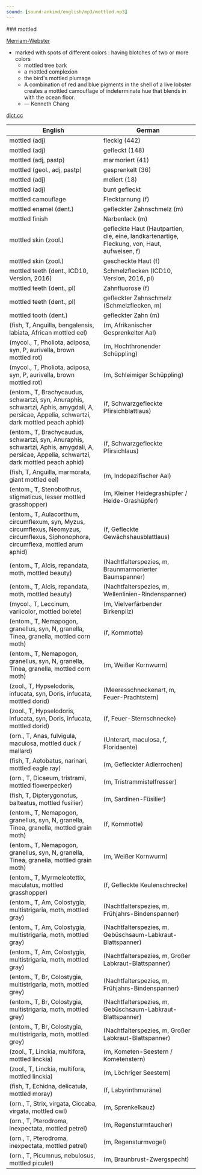```yaml
---
sound: [sound:ankimd/english/mp3/mottled.mp3]
---
```


\### mottled

[Merriam-Webster](https://www.merriam-webster.com/dictionary/mottled)

- marked with spots of different colors : having blotches of two or more colors
    - mottled tree bark
    - a mottled complexion
    - the bird's mottled plumage
    - A combination of red and blue pigments in the shell of a live lobster creates a mottled camouflage of indeterminate hue that blends in with the ocean floor.
    - — Kenneth Chang

[dict.cc](https://www.dict.cc/mottled)

| English        | German       |
| -------------- | ------------ |
| mottled (adj) | fleckig (442) |
| mottled (adj) | gefleckt (148) |
| mottled (adj, pastp) | marmoriert (41) |
| mottled (geol., adj, pastp) | gesprenkelt (36) |
| mottled (adj) | meliert (18) |
| mottled (adj) | bunt gefleckt |
| mottled camouflage | Flecktarnung (f) |
| mottled enamel (dent.) | gefleckter Zahnschmelz (m) |
| mottled finish | Narbenlack (m) |
| mottled skin (zool.) | gefleckte Haut (Hautpartien, die, eine, landkartenartige, Fleckung, von, Haut, aufweisen, f) |
| mottled skin (zool.) | gescheckte Haut (f) |
| mottled teeth (dent., ICD10, Version, 2016) | Schmelzflecken (ICD10, Version, 2016, pl) |
| mottled teeth (dent., pl) | Zahnfluorose (f) |
| mottled teeth (dent., pl) | gefleckter Zahnschmelz (Schmelzflecken, m) |
| mottled tooth (dent.) | gefleckter Zahn (m) |
|  (fish, T, Anguilla, bengalensis, labiata, African mottled eel) |  (m, Afrikanischer Gesprenkelter Aal) |
|  (mycol., T, Pholiota, adiposa, syn, P, aurivella, brown mottled rot) |  (m, Hochthronender Schüppling) |
|  (mycol., T, Pholiota, adiposa, syn, P, aurivella, brown mottled rot) |  (m, Schleimiger Schüppling) |
|  (entom., T, Brachycaudus, schwartzi, syn, Anuraphis, schwartzi, Aphis, amygdali, A, persicae, Appelia, schwartzi, dark mottled peach aphid) |  (f, Schwarzgefleckte Pfirsichblattlaus) |
|  (entom., T, Brachycaudus, schwartzi, syn, Anuraphis, schwartzi, Aphis, amygdali, A, persicae, Appelia, schwartzi, dark mottled peach aphid) |  (f, Schwarzgefleckte Pfirsichlaus) |
|  (fish, T, Anguilla, marmorata, giant mottled eel) |  (m, Indopazifischer Aal) |
|  (entom., T, Stenobothrus, stigmaticus, lesser mottled grasshopper) |  (m, Kleiner Heidegrashüpfer / Heide-Grashüpfer) |
|  (entom., T, Aulacorthum, circumflexum, syn, Myzus, circumflexus, Neomyzus, circumflexus, Siphonophora, circumflexa, mottled arum aphid) |  (f, Gefleckte Gewächshausblattlaus) |
|  (entom., T, Alcis, repandata, moth, mottled beauty) |  (Nachtfalterspezies, m, Braunmarmorierter Baumspanner) |
|  (entom., T, Alcis, repandata, moth, mottled beauty) |  (Nachtfalterspezies, m, Wellenlinien-Rindenspanner) |
|  (mycol., T, Leccinum, variicolor, mottled bolete) |  (m, Vielverfärbender Birkenpilz) |
|  (entom., T, Nemapogon, granellus, syn, N, granella, Tinea, granella, mottled corn moth) |  (f, Kornmotte) |
|  (entom., T, Nemapogon, granellus, syn, N, granella, Tinea, granella, mottled corn moth) |  (m, Weißer Kornwurm) |
|  (zool., T, Hypselodoris, infucata, syn, Doris, infucata, mottled dorid) |  (Meeresschneckenart, m, Feuer-Prachtstern) |
|  (zool., T, Hypselodoris, infucata, syn, Doris, infucata, mottled dorid) |  (f, Feuer-Sternschnecke) |
|  (orn., T, Anas, fulvigula, maculosa, mottled duck / mallard) |  (Unterart, maculosa, f, Floridaente) |
|  (fish, T, Aetobatus, narinari, mottled eagle ray) |  (m, Gefleckter Adlerrochen) |
|  (orn., T, Dicaeum, tristrami, mottled flowerpecker) |  (m, Tristrammistelfresser) |
|  (fish, T, Dipterygonotus, balteatus, mottled fusilier) |  (m, Sardinen-Füsilier) |
|  (entom., T, Nemapogon, granellus, syn, N, granella, Tinea, granella, mottled grain moth) |  (f, Kornmotte) |
|  (entom., T, Nemapogon, granellus, syn, N, granella, Tinea, granella, mottled grain moth) |  (m, Weißer Kornwurm) |
|  (entom., T, Myrmeleotettix, maculatus, mottled grasshopper) |  (f, Gefleckte Keulenschrecke) |
|  (entom., T, Am, Colostygia, multistrigaria, moth, mottled gray) |  (Nachtfalterspezies, m, Frühjahrs-Bindenspanner) |
|  (entom., T, Am, Colostygia, multistrigaria, moth, mottled gray) |  (Nachtfalterspezies, m, Gebüschsaum-Labkraut-Blattspanner) |
|  (entom., T, Am, Colostygia, multistrigaria, moth, mottled gray) |  (Nachtfalterspezies, m, Großer Labkraut-Blattspanner) |
|  (entom., T, Br, Colostygia, multistrigaria, moth, mottled grey) |  (Nachtfalterspezies, m, Frühjahrs-Bindenspanner) |
|  (entom., T, Br, Colostygia, multistrigaria, moth, mottled grey) |  (Nachtfalterspezies, m, Gebüschsaum-Labkraut-Blattspanner) |
|  (entom., T, Br, Colostygia, multistrigaria, moth, mottled grey) |  (Nachtfalterspezies, m, Großer Labkraut-Blattspanner) |
|  (zool., T, Linckia, multifora, mottled linckia) |  (m, Kometen-Seestern / Kometenstern) |
|  (zool., T, Linckia, multifora, mottled linckia) |  (m, Löchriger Seestern) |
|  (fish, T, Echidna, delicatula, mottled moray) |  (f, Labyrinthmuräne) |
|  (orn., T, Strix, virgata, Ciccaba, virgata, mottled owl) |  (m, Sprenkelkauz) |
|  (orn., T, Pterodroma, inexpectata, mottled petrel) |  (m, Regensturmtaucher) |
|  (orn., T, Pterodroma, inexpectata, mottled petrel) |  (m, Regensturmvogel) |
|  (orn., T, Picumnus, nebulosus, mottled piculet) |  (m, Braunbrust-Zwergspecht) |
